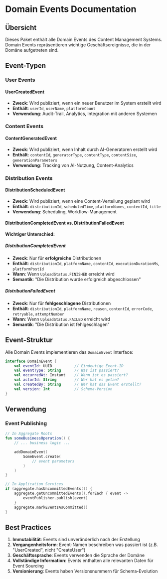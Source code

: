 # Domain Events Documentation

## Übersicht

Dieses Paket enthält alle Domain Events des Content Management Systems. Domain Events repräsentieren wichtige
Geschäftsereignisse, die in der Domäne aufgetreten sind.

## Event-Typen

### User Events

#### UserCreatedEvent

- **Zweck**: Wird publiziert, wenn ein neuer Benutzer im System erstellt wird
- **Enthält**: `userId`, `userName`, `platformCount`
- **Verwendung**: Audit-Trail, Analytics, Integration mit anderen Systemen

### Content Events

#### ContentGeneratedEvent

- **Zweck**: Wird publiziert, wenn Inhalt durch AI-Generatoren erstellt wird
- **Enthält**: `contentId`, `generatorType`, `contentType`, `contentSize`, `generationParameters`
- **Verwendung**: Tracking von AI-Nutzung, Content-Analytics

### Distribution Events

#### DistributionScheduledEvent

- **Zweck**: Wird publiziert, wenn eine Content-Verteilung geplant wird
- **Enthält**: `distributionId`, `scheduledTime`, `platformNames`, `contentId`, `title`
- **Verwendung**: Scheduling, Workflow-Management

#### DistributionCompletedEvent vs. DistributionFailedEvent

**Wichtiger Unterschied:**

##### DistributionCompletedEvent

- **Zweck**: Nur für **erfolgreiche** Distributionen
- **Enthält**: `distributionId`, `platformName`, `contentId`, `executionDurationMs`, `platformPostId`
- **Wann**: Wenn `UploadStatus.FINISHED` erreicht wird
- **Semantik**: "Die Distribution wurde erfolgreich abgeschlossen"

##### DistributionFailedEvent

- **Zweck**: Nur für **fehlgeschlagene** Distributionen
- **Enthält**: `distributionId`, `platformName`, `reason`, `contentId`, `errorCode`, `retryable`, `attemptNumber`
- **Wann**: Wenn `UploadStatus.FAILED` erreicht wird
- **Semantik**: "Die Distribution ist fehlgeschlagen"

## Event-Struktur

Alle Domain Events implementieren das `DomainEvent` Interface:

```kotlin
interface DomainEvent {
    val eventId: UUID          // Eindeutige Event-ID
    val eventType: String      // Was ist passiert?
    val occurredAt: Instant    // Wann ist es passiert?
    val actorId: String        // Wer hat es getan?
    val createdBy: String      // Wer hat das Event erstellt?
    val version: Int           // Schema-Version
}
```

## Verwendung

### Event Publishing

```kotlin
// In Aggregate Roots
fun someBusinessOperation() {
    // ... business logic ...

    addDomainEvent(
        SomeEvent.create(
            // event parameters
        )
    )
}

// In Application Services
if (aggregate.hasUncommittedEvents()) {
    aggregate.getUncommittedEvents().forEach { event ->
        eventPublisher.publish(event)
    }
    aggregate.markEventsAsCommitted()
}
```

## Best Practices

1. **Immutabilität**: Events sind unveränderlich nach der Erstellung
2. **Vergangenheitsform**: Event-Namen beschreiben was passiert ist (z.B. "UserCreated", nicht "CreateUser")
3. **Geschäftssprache**: Events verwenden die Sprache der Domäne
4. **Vollständige Information**: Events enthalten alle relevanten Daten für Event Sourcing
5. **Versionierung**: Events haben Versionsnummern für Schema-Evolution 